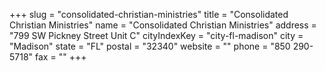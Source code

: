 +++
slug = "consolidated-christian-ministries"
title = "Consolidated Christian Ministries"
name = "Consolidated Christian Ministries"
address = "799 SW Pickney Street Unit C"
cityIndexKey = "city-fl-madison"
city = "Madison"
state = "FL"
postal = "32340"
website = ""
phone = "850  290-5718"
fax = ""
+++
